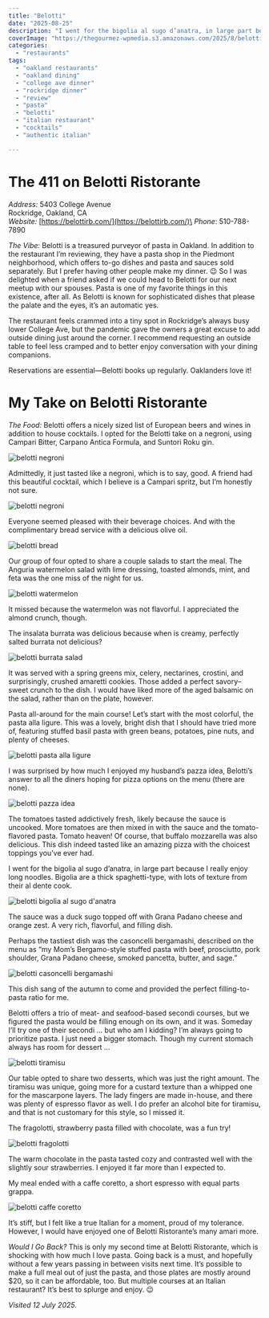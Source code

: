 ```yaml
---
title: "Belotti"
date: "2025-08-25"
description: "I went for the bigolia al sugo d’anatra, in large part because I really enjoy long noodles. Bigolia are a thick spaghetti-type, with lots of texture from their al dente cook."
coverImage: "https://thegourmez-wpmedia.s3.amazonaws.com/2025/8/belotti+(8).jpg"
categories:
  - "restaurants"
tags:
  - "oakland restaurants"
  - "oakland dining"
  - "college ave dinner"
  - "rockridge dinner"
  - "review"
  - "pasta"
  - "belotti"
  - "italian restaurant"
  - "cocktails"
  - "authentic italian"

---
```


# The 411 on Belotti Ristorante

*Address:* 5403 College Avenue\
Rockridge, Oakland, CA\
*Website:* [https://belottirb.com/](https://belottirb.com/)\
*Phone*: 510-788-7890

*The Vibe:* Belotti is a treasured purveyor of pasta in Oakland. In addition to the restaurant I’m reviewing, they have a pasta shop in the Piedmont neighborhood, which offers to-go dishes and pasta and sauces sold separately. But I prefer having other people make my dinner. 😉 So I was delighted when a friend asked if we could head to Belotti for our next meetup with our spouses. Pasta is one of my favorite things in this existence, after all. As Belotti is known for sophisticated dishes that please the palate and the eyes, it’s an automatic yes.

The restaurant feels crammed into a tiny spot in Rockridge’s always busy lower College Ave, but the pandemic gave the owners a great excuse to add outside dining just around the corner. I recommend requesting an outside table to feel less cramped and to better enjoy conversation with your dining companions.

Reservations are essential—Belotti books up regularly. Oaklanders love it!

# My Take on Belotti Ristorante

*The Food:* Belotti offers a nicely sized list of European beers and wines in addition to house cocktails. I opted for the Belotti take on a negroni, using Campari Bitter, Carpano Antica Formula, and Suntori Roku gin.

![belotti negroni](https://thegourmez-wpmedia.s3.amazonaws.com/2025/8/belotti+(3).jpg)

Admittedly, it just tasted like a negroni, which is to say, good. A friend had this beautiful cocktail, which I believe is a Campari spritz, but I’m honestly not sure.

![belotti negroni](https://thegourmez-wpmedia.s3.amazonaws.com/2025/8/belotti+(2).jpg)

Everyone seemed pleased with their beverage choices. And with the complimentary bread service with a delicious olive oil.

![belotti bread](https://thegourmez-wpmedia.s3.amazonaws.com/2025/8/belotti+(4).jpg)

Our group of four opted to share a couple salads to start the meal. The Anguria watermelon salad with lime dressing, toasted almonds, mint, and feta was the one miss of the night for us.

![belotti watermelon](https://thegourmez-wpmedia.s3.amazonaws.com/2025/8/belotti+(5).jpg)

It missed because the watermelon was not flavorful. I appreciated the almond crunch, though.

The insalata burrata was delicious because when is creamy, perfectly salted burrata not delicious?

![belotti burrata salad](https://thegourmez-wpmedia.s3.amazonaws.com/2025/8/belotti+(6).jpg)

It was served with a spring greens mix, celery, nectarines, crostini, and surprisingly, crushed amaretti cookies. Those added a perfect savory–sweet crunch to the dish. I would have liked more of the aged balsamic on the salad, rather than on the plate, however.

Pasta all-around for the main course! Let’s start with the most colorful, the pasta alla ligure. This was a lovely, bright dish that I should have tried more of, featuring stuffed basil pasta with green beans, potatoes, pine nuts, and plenty of cheeses.

![belotti pasta alla ligure](https://thegourmez-wpmedia.s3.amazonaws.com/2025/8/belotti+(8).jpg)

I was surprised by how much I enjoyed my husband’s pazza idea, Belotti’s answer to all the diners hoping for pizza options on the menu (there are none).

![belotti pazza idea](https://thegourmez-wpmedia.s3.amazonaws.com/2025/8/belotti+(9).jpg)

The tomatoes tasted addictively fresh, likely because the sauce is uncooked. More tomatoes are then mixed in with the sauce and the tomato-flavored pasta. Tomato heaven! Of course, that buffalo mozzarella was also delicious. This dish indeed tasted like an amazing pizza with the choicest toppings you’ve ever had.

I went for the bigolia al sugo d’anatra, in large part because I really enjoy long noodles. Bigolia are a thick spaghetti-type, with lots of texture from their al dente cook.

![belotti bigolia al sugo d'anatra](https://thegourmez-wpmedia.s3.amazonaws.com/2025/8/belotti+(10).jpg)

The sauce was a duck sugo topped off with Grana Padano cheese and orange zest. A very rich, flavorful, and filling dish.

Perhaps the tastiest dish was the casoncelli bergamashi, described on the menu as “my Mom’s Bergamo-style stuffed pasta with beef, prosciutto, pork shoulder, Grana Padano cheese, smoked pancetta, butter, and sage.”

![belotti casoncelli bergamashi](https://thegourmez-wpmedia.s3.amazonaws.com/2025/8/belotti+(7).jpg)

This dish sang of the autumn to come and provided the perfect filling-to-pasta ratio for me.

Belotti offers a trio of meat- and seafood-based secondi courses, but we figured the pasta would be filling enough on its own, and it was. Someday I’ll try one of their secondi … but who am I kidding? I’m always going to prioritize pasta. I just need a bigger stomach. Though my current stomach always has room for dessert …

![belotti tiramisu](https://thegourmez-wpmedia.s3.amazonaws.com/2025/8/belotti+(12).jpg)

Our table opted to share two desserts, which was just the right amount. The tiramisu was unique, going more for a custard texture than a whipped one for the mascarpone layers. The lady fingers are made in-house, and there was plenty of espresso flavor as well. I do prefer an alcohol bite for tiramisu, and that is not customary for this style, so I missed it.

The fragolotti, strawberry pasta filled with chocolate, was a fun try!

![belotti fragolotti](https://thegourmez-wpmedia.s3.amazonaws.com/2025/8/belotti+(11).jpg)

The warm chocolate in the pasta tasted cozy and contrasted well with the slightly sour strawberries. I enjoyed it far more than I expected to.

My meal ended with a caffe coretto, a short espresso with equal parts grappa.

![belotti caffe coretto](https://thegourmez-wpmedia.s3.amazonaws.com/2025/8/belotti+(1).jpg)

It’s stiff, but I felt like a true Italian for a moment, proud of my tolerance. However, I would have enjoyed one of Belotti Ristorante’s many amari more.

*Would I Go Back?* This is only my second time at Belotti Ristorante, which is shocking with how much I love pasta. Going back is a must, and hopefully without a few years passing in between visits next time. It’s possible to make a full meal out of just the pasta, and those plates are mostly around \$20, so it can be affordable, too. But multiple courses at an Italian restaurant? It’s best to splurge and enjoy. 😉

*Visited 12 July 2025.*
